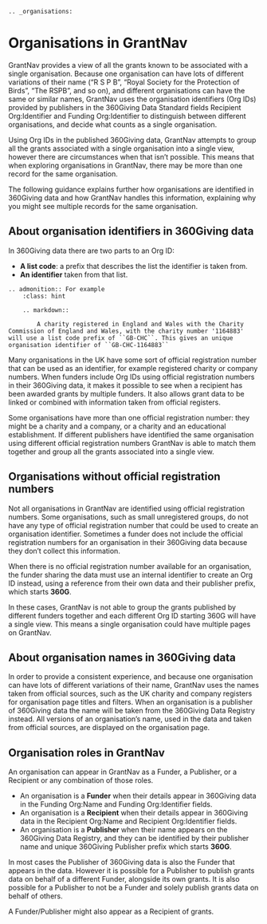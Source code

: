 ```eval_rst
.. _organisations:
```

Organisations in GrantNav
=========================

GrantNav provides a view of all the grants known to be associated with a single organisation. Because one organisation can have lots of different variations of their name (“R S P B”, “Royal Society for the Protection of Birds”, “The RSPB”, and so on), and different organisations can have the same or similar names, GrantNav uses the organisation identifiers (Org IDs) provided by publishers in the 360Giving Data Standard fields Recipient Org:Identifier and Funding Org:Identifier to distinguish between different organisations, and decide what counts as a single organisation.

Using Org IDs in the published 360Giving data, GrantNav attempts to group all the grants associated with a single organisation into a single view, however there are circumstances when that isn’t possible. This means that when exploring organisations in GrantNav, there may be more than one record for the same organisation.

The following guidance explains further how organisations are identified in 360Giving data and how GrantNav handles this information, explaining why you might see multiple records for the same organisation.

## About organisation identifiers in 360Giving data

In 360Giving data there are two parts to an Org ID:
- **A list code**: a prefix that describes the list the identifier is taken from.
- **An identifier** taken from that list.

```eval_rst
.. admonition:: For example
    :class: hint

    .. markdown::

        A charity registered in England and Wales with the Charity Commission of England and Wales, with the charity number '1164883' will use a list code prefix of ``GB-CHC``. This gives an unique organisation identifier of ``GB-CHC-1164883``
```

Many organisations in the UK have some sort of official registration number that can be used as an identifier, for example registered charity or company numbers. When funders include Org IDs using official registration numbers in their 360Giving data, it makes it possible to see when a recipient has been awarded grants by multiple funders. It also allows grant data to be linked or combined with information taken from official registers.

Some organisations have more than one official registration number: they might be a charity and a company, or a charity and an educational establishment. If different publishers have identified the same organisation using different official registration numbers GrantNav is able to match them together and group all the grants associated into a single view.

## Organisations without official registration numbers

Not all organisations in GrantNav are identified using official registration numbers. Some organisations, such as small unregistered groups, do not have any type of official registration number that could be used to create an organisation identifier. Sometimes a funder does not include the official registration numbers for an organisation in their 360Giving data because they don’t collect this information.

When there is no official registration number available for an organisation, the funder sharing the data must use an internal identifier to create an Org ID instead, using a reference from their own data and their publisher prefix, which starts **360G**.

In these cases, GrantNav is not able to group the grants published by different funders together and each different Org ID starting 360G will have a single view. This means a single organisation could have multiple pages on GrantNav.

## About organisation names in 360Giving data

In order to provide a consistent experience, and because one organisation can have lots of different variations of their name, GrantNav uses the names taken from official sources, such as the UK charity and company registers for organisation page titles and filters. When an organisation is a publisher of 360Giving data the name will be taken from the 360Giving Data Registry instead. All versions of an organisation’s name, used in the data and taken from official sources, are displayed on the organisation page.

## Organisation roles in GrantNav

An organisation can appear in GrantNav as a Funder, a Publisher, or a Recipient or any combination of those roles.
- An organisation is a **Funder** when their details appear in 360Giving data in the Funding Org:Name and Funding Org:Identifier fields.
- An organisation is a **Recipient** when their details appear in 360Giving data in the Recipient Org:Name and Recipient Org:Identifier fields.
- An organisation is a **Publisher** when their name appears on the 360Giving Data Registry, and they can be identified by their publisher name and unique 360Giving Publisher prefix which starts **360G**.

In most cases the Publisher of 360Giving data is also the Funder that appears in the data. However it is possible for a Publisher to publish grants data on behalf of a different Funder, alongside its own grants. It is also possible for a Publisher to not be a Funder and solely publish grants data on behalf of others.

A Funder/Publisher might also appear as a Recipient of grants.
